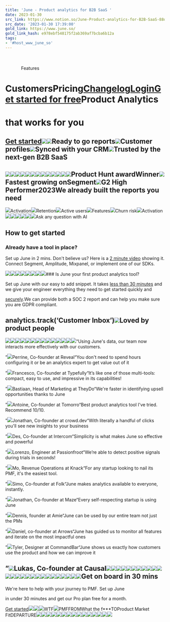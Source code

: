 ```yaml
---
title: 'June - Product analytics for B2B SaaS '
date: 2023-01-30
src_link: https://www.notion.so/June-Product-analytics-for-B2B-SaaS-88d621f369d545fc81bc3c0822963a90
src_date: '2023-01-30 17:39:00'
gold_link: https://www.june.so/
gold_link_hash: e978ebf548175f2ab369af7bcba6b12a
tags:
- '#host_www_june_so'
---
```


[![](data:image/svg+xml,%3csvg%20xmlns=%27http://www.w3.org/2000/svg%27%20version=%271.1%27%20width=%2748%27%20height=%2748%27/%3e)![](data:image/gif;base64,R0lGODlhAQABAIAAAAAAAP///yH5BAEAAAAALAAAAAABAAEAAAIBRAA7)](/)![](data:image/gif;base64,R0lGODlhAQABAIAAAAAAAP///yH5BAEAAAAALAAAAAABAAEAAAIBRAA7)Features

CustomersPricing[Changelog](https://changelog.june.so)[Login](https://analytics.june.so/login)[Get started for free](https://analytics.june.so/start)Product Analytics
=================

that works for you
==================

[Get started![](/right-arrow-circle.svg)](https://analytics.june.so/start)![](/home/hero/reports-icon.svg)Ready to go reports![](/home/hero/profiles.svg)Customer profiles![](/home/hero/sync-with-crm.svg)Synced with your CRM![](/all-done-for-you.svg)Trusted by the next-gen B2B SaaS
--------------------------------

![](/logos-q3/aleph.svg)![](/logos-q3/amie.svg)![](/logos-q3/causal.svg)![](/logos-q3/passionfroot.svg)![](/logos-q3/reveal.svg)![](/logos-q3/rootly.svg)![](/logos-q3/aleph.svg)![](/logos-q3/causal.svg)![](/logos-q3/amie.svg)![](/logos-q3/passionfroot.svg)![](/logos-q3/reveal.svg)![](/logos-q3/rootly.svg)![](/laurel-wreath.svg)Product Hunt awardWinner![](/laurel-wreath.svg)Fastest growing onSegment![](/laurel-wreath.svg)G2 High Performer2023We already built the reports you need
-------------------------------------

![](/auto-generated-reports/activation-icon.svg)Activation![](/auto-generated-reports/retention-icon.svg)Retention![](/auto-generated-reports/active-users-icon.svg)Active users![](/auto-generated-reports/features-icon.svg)Features![](/auto-generated-reports/churn-risk-icon.svg)Churn risk![](/auto-generated-reports/activation-icon.svg)Activation![](/auto-generated-reports/dropdown-icon.svg)![](/auto-generated-reports/activation/fastest.svg)![](/auto-generated-reports/activation/struggling.svg)![](/auto-generated-reports/activation/milestones.svg)![](/auto-generated-reports/activation/struggling.svg)![](/auto-generated-reports/activation/fastest.svg)Ask any question with AI

How to get started
------------------

### Already have a tool in place?

Set up June in 2 mins. Don't believe us? Here is a [2 minute video](https://www.youtube.com/watch?v=SKFrb4KPbEE) showing it. Connect Segment, Amplitude, Mixpanel, or implement one of our SDKs.

![](/home/get-started/avatar1.svg)![](/home/get-started/avatar2.svg)![](/home/get-started/avatar3.svg)![](/home/get-started/soc.svg)![](/home/get-started/gdpr.svg)![](/home/get-started/avatar1.svg)![](/home/get-started/avatar2.svg)![](/home/get-started/avatar3.svg)### Is June your first product analytics tool?

Set up June with our easy to add snippet. It takes [less than 30 minutes](https://www.youtube.com/watch?v=SKFrb4KPbEE) and we give your engineer everything they need to get started quickly and 

[securely](/security).We can provide both a SOC 2 report and can help you make sure you are GDPR compliant.

analytics.track(‘Customer Inbox’)![](/home/get-started/easy-to-add.svg)Loved by product people
-----------------------

![](/home/customer-stories/company-logos/amie.svg)![](/home/customer-stories/company-logos/amie-secondary.svg)![](/home/customer-stories/company-logos/arrows.svg)![](/home/customer-stories/company-logos/arrows-secondary.svg)![](/home/customer-stories/company-logos/commandBar.svg)![](/home/customer-stories/company-logos/commandBar-secondary.svg)![](/home/customer-stories/company-logos/causal.svg)![](/home/customer-stories/company-logos/causal-secondary.svg)![](/home/customer-stories/company-logos/crowddev.svg)![](/home/customer-stories/company-logos/crowddev-secondary.svg)![](/home/customer-stories/company-logos/intercom.svg)![](/home/customer-stories/company-logos/intercom-secondary.svg)![](/home/customer-stories/company-logos/passionfroot.svg)![](/home/customer-stories/company-logos/passionfroot-secondary.svg)“Using June's data, our team now interacts more effectively with our customers.

”![](/home/customer-stories/avatars/reveal.svg)Perrine, Co-founder at Reveal“You don't need to spend hours configuring it or be an analytics expert to get value out of it

”![](/home/customer-stories/avatars/typefully.svg)Francesco, Co-founder at Typefully“It’s like one of those multi-tools: compact, easy to use, and impressive in its capabilities!

”![](/home/customer-stories/avatars/theydo.svg)Bastiaan, Head of Marketing at TheyDo“We're faster in identifying upsell opportunities thanks to June

”![](/home/customer-stories/avatars/tomorro.svg)Antoine, Co-founder at Tomorro“Best product analytics tool I've tried. Recommend 10/10.

”![](/home/customer-stories/avatars/crowddev.svg)Jonathan, Co-founder at crowd.dev“With literally a handful of clicks you'll see new insights to your business

”![](/home/customer-stories/avatars/intercom.svg)Des, Co-founder at Intercom“Simplicity is what makes June so effective and powerful

”![](/home/customer-stories/avatars/passionfroot.svg)Lorenzo, Engineer at Passionfroot“We’re able to detect positive signals during trials in seconds!

”![](/home/customer-stories/avatars/knack.svg)Mo, Revenue Operations at Knack“For any startup looking to nail its PMF, it's the easiest tool.

”![](/home/customer-stories/avatars/folk.svg)Simo, Co-founder at Folk“June makes analytics available to everyone, instantly.

”![](/home/customer-stories/avatars/maze.svg)Jonathan, Co-founder at Maze“Every self-respecting startup is using June

”![](/home/customer-stories/avatars/amie.svg)Dennis, founder at Amie“June can be used by our entire team not just the PMs

”![](/home/customer-stories/avatars/arrows.svg)Daniel, co-founder at Arrows“June has guided us to monitor all features and iterate on the most impactful ones

”![](/home/customer-stories/avatars/commandBar.svg)Tyler, Designer at CommandBar“June shows us exactly how customers use the product and how we can improve it

”![](/home/customer-stories/avatars/causal.svg)Lukas, Co-founder at Causal![](/home/customer-stories/company-logos/knack.svg)![](/home/customer-stories/company-logos/knack-secondary.svg)![](/home/customer-stories/company-logos/folk.svg)![](/home/customer-stories/company-logos/folk-secondary.svg)![](/home/customer-stories/company-logos/maze.svg)![](/home/customer-stories/company-logos/maze-secondary.svg)![](/home/customer-stories/company-logos/reveal.svg)![](/home/customer-stories/company-logos/reveal-secondary.svg)![](/home/customer-stories/company-logos/typefully.svg)![](/home/customer-stories/company-logos/typefully-secondary.svg)![](/home/customer-stories/company-logos/theydo.svg)![](/home/customer-stories/company-logos/theydo-secondary.svg)![](/home/customer-stories/company-logos/tomorro.svg)![](/home/customer-stories/company-logos/tomorro-secondary.svg)![](/home/customer-stories/company-logos/amie.svg)![](/home/customer-stories/company-logos/amie-secondary.svg)![](/home/customer-stories/company-logos/causal.svg)![](/home/customer-stories/company-logos/causal-secondary.svg)![](/home/customer-stories/company-logos/intercom.svg)![](/home/customer-stories/company-logos/intercom-secondary.svg)![](/home/customer-stories/company-logos/maze.svg)![](/home/customer-stories/company-logos/maze-secondary.svg)![](/home/customer-stories/company-logos/reveal.svg)![](/home/customer-stories/company-logos/reveal-secondary.svg)![](/home/customer-stories/company-logos/typefully.svg)![](/home/customer-stories/company-logos/typefully-secondary.svg)Get on board in 30 mins
-----------------------

We're here to help with your journey to PMF. Set up June 

 in under 30 minutes and get our Pro plan free for a month.

[Get started![](/footer/right-arrow.svg)](https://analytics.june.so/start)![](/footer/onboarding-cloud.svg)![](/footer/ticket-barcode.svg)WTF![](/footer/plane.svg)PMFFROMWhat the f\*\*\*TOProduct Market FitDEPARTURE![](/footer/heavy-cloud.svg)![](/footer/heavy-cloud.svg)![](/footer/backed-by.svg)![](/footer/june.svg)![](/footer/michael-seibel.svg)[![](/footer/easter-egg.svg)![](/play-icon.svg)](https://www.youtube.com/watch?v=q-qfrNYPOkA)![](/footer/y.svg)[![](/footer/x.svg)](https://twitter.com/JuneDotSo)[![](/footer/linkedin.svg)](https://www.linkedin.com/company/juneso)[![](/footer/aicpa.svg)](/security)[![](/footer/lock.svg)](/security)![](/footer/heavy-cloud.svg)![](/footer/heavy-cloud.svg)![](/footer/heavy-cloud.svg)